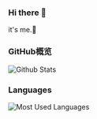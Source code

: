 ### Hi there 👋
it's me.🌱

### GitHub概览
![Github Stats](https://github-readme-stats.vercel.app/api?username=tiestring&theme=merko&count_private=true)

### Languages
![Most Used Languages](https://github-readme-stats.vercel.app/api/top-langs/?username=tiestring&theme=light&layout=compact)
<!--
**TieString/TieString** is a ✨ _special_ ✨ repository because its `README.md` (this file) appears on your GitHub profile.

Here are some ideas to get you started:

- 🔭 I’m currently working on ...
- 🌱 I’m currently learning ...
- 👯 I’m looking to collaborate on ...
- 🤔 I’m looking for help with ...
- 💬 Ask me about ...
- 📫 How to reach me: ...
- 😄 Pronouns: ...
- ⚡ Fun fact: ...
-->

